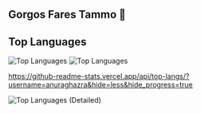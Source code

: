 ## Gorgos Fares Tammo 👋

## Top Languages
![Top Languages](https://github-readme-stats.vercel.app/api/top-langs/?username=Gorgostammos&layout=compact&langs_count=10&hide=less,SCSS&cache_seconds=1800)
![Top Languages](https://github-readme-stats.vercel.app/api/top-langs/?username=anuraghazra&hide=less&hide_progress=true&cache_seconds=1800)

https://github-readme-stats.vercel.app/api/top-langs/?username=anuraghazra&hide=less&hide_progress=true

![Top Languages (Detailed)](https://github-readme-stats.vercel.app/api/top-langs/?username=Gorgostammos&langs_count=10&hide=less,scss&cache_seconds=1800)















